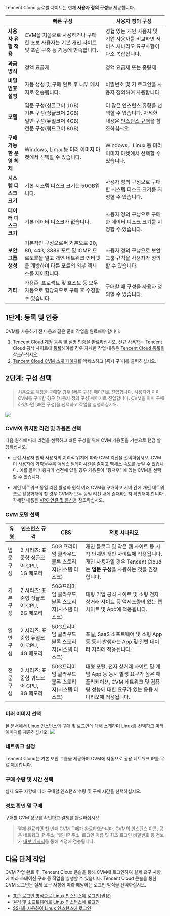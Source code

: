 Tencent Cloud 글로벌 사이트는 현재 **사용자 정의 구성**을 제공합니다.

|  | 빠른 구성 | 사용자 정의 구성|
|---------|---------|---------|
| **사용자 유형 적용** | CVM을 처음으로 사용하거나 구매한 초보 사용자는 기본 개인 사이트 및 포럼 구축 등 기능에 만족합니다. | 경험 있는 개인 사용자 및 기업 사용자를 비교하면 서비스 시나리오 요구사항이 다소 복잡합니다.|
| **과금 방식** |정액 요금제| 정액 요금제 또는 종량제|
| **비밀번호 설정** | 자동 생성 및 구매 완료 후 내부 메시지로 전송됩니다.| 비밀번호 및 키 로그인을 사용자 정의하여 사용합니다.|
| **모델** | 입문 구성(싱글코어 1GB)<br> 기본 구성(싱글코어 2GB)<br> 일반 구성(듀얼코어 4GB)<br>전문 구성(쿼드코어 8GB)| 더 많은 인스턴스 유형을 선택할 수 있습니다. 자세한 내용은 [인스턴스 규격](https://intl.cloud.tencent.com/document/product/213/11518)을 참조하십시오.|
| **구매 가능한 운영 체제**| Windows, Linux 등 미러 이미지 마켓에서 선택할 수 있습니다. |    Windows，Linux 등 미러 이미지 마켓에서 선택할 수 있습니다.|
| **시스템 디스크 크기** |  기본 시스템 디스크 크기는 50GB입니다. | 사용자 정의 구성으로 구매한 시스템 디스크 크기를 지정할 수 있습니다. |
| **데이터 디스크 크기** |  기본 데이터 디스크가 없습니다. | 사용자 정의 구성으로 구매한 데이터 디스크 크기를 지정할 수 있습니다. |
| **보안 그룹 생성** |  기본적인 구성으로써 기본으로 20, 80, 443, 3389 포트 및 ICMP 프로토콜을 열고 개인 네트워크 인터넷을 개방하여 다른 포트의 외부 액세스를 제어합니다. | 사용자 정의 구성으로 보안 그룹 규칙을 사용자가 정의할 수 있습니다. |
| **기타** | 가용존, 프로젝트 및 호스트 등 모두 자동으로 할당되므로 구매 후 수정할 수 있습니다. | 구매할 때 구성을 사용자 정의할 수 있습니다. |

## 1단계: 등록 및 인증
CVM를 사용하기 전 다음과 같은 준비 작업을 완료해야 합니다.
1. Tencent Cloud 계정 등록 및 실명 인증을 완료하십시오.
신규 사용자는 Tencent Cloud 공식 사이트에 [등록](https://intl.cloud.tencent.com/register)해야할 경우 자세한 작업 내용은 [Tencent Cloud 등록](https://intl.cloud.tencent.com/document/product/378/17985)을 참조하십시오.
2. [Tencent Cloud CVM 소개 페이지](https://intl.cloud.tencent.com/product/cvm)를 액세스하고 [즉시 구매]를 클릭하십시오.

## 2단계: 구성 선택

> 처음으로 계정을 구매할 경우 [빠른 구성] 페이지로 진입합니다. 사용자가 이미 CVM를 구매한 경우 [사용자 정의 구성]페이지로 진입합니다. CVM을 이미 구매하였다면 [빠른 구성]을 선택하고 작업을 실행하십시오.
>
![](https://main.qcloudimg.com/raw/820aa02738c2d69b70090083e292eb4b.png)

### CVM이 위치한 리전 및 가용존 선택

다음 원칙에 따라 리전을 선택하고 빠른 구성을 위해 CVM 가용존을 기본으로 랜덤 할당하십시오.
- 근접 사용자 원칙
  사용자의 지리적 위치에 따라 CVM 리전을 선택하십시오. CVM 이 사용자에 가까울수록 액세스 딜레이시간을 줄이고 액세스 속도를 높일 수 있습니다. 예를 들어 사용자가 선전에 있을 경우 가용존이 “광저우” 에 있는 CVM을 선택할 수 있습니다.
	
- 개인 네트워크 동일 리전 활성화 원칙
 여러 CVM을 구매하고 서버 간에 개인 네트워크로 활성화해야 할 경우 CVM가 모두 동일 리전 내에 존재하는지 확인해야 합니다. 자세한 내용은 [VPC 연결 및 통신](https://cloud.tencent.com/document/product/215/30717)을 참조하십시오.

### CVM 모델 선택

| 유형 | 인스턴스 규격 | CBS | 적용 시나리오 |
|---------|---------|---------|---------|
| 입문 구성| 2 시리즈: 표준형 싱글코어 CPU, 1G 메모리| 50G 프리미엄 클라우드 블록 스토리지(시스템 디스크) | 개인 블로그 및 작은 웹 사이트 등 시작 단계인 개인 사이트에 적용됩니다. 개인 사용자일 경우 Tencent Cloud는 **입문 구성**을 사용하는 것을 권장합니다.|
| 기본 구성| 2 시리즈: 표준형 싱글코어 CPU, 2G 메모리| 50G프리미엄 클라우드 블록 스토리지(시스템 디스크) | 대형 기업 공식 사이트 및 소형 전자 상거래 사이트 등 액세스량이 있는 웹 사이트 및 App에 적용됩니다.|
| 일반 구성 | 2 시리즈: 표준형 듀얼코어 CPU, 4G 메모리 | 50G프리미엄 클라우드 블록 스토리지(시스템 디스크) | 포털, SaaS 소프트웨어 및 소형 App 등 동시 발생하는 App 및 일반 데이터 처리에 적용됩니다.|
| 전문 구성| 2 시리즈: 표준형 쿼드코어 CPU, 8G 메모리| 50G프리미엄 클라우드 블록 스토리지(시스템 디스크) | 대형 포털, 전자 상거래 사이트 및 게임 App 등 동시 발생 요구가 높은 애플리케이션, CVM 네트워크 및 컴퓨팅 성능에 대한 요구가 있는 응용 시나리오에 적용됩니다.|

### 미러 이미지 선택

본 문서에서 Linux 인스턴스의 구매 및 로그인에 대해 소개하며 Linux를 선택하고 미러 이미지를 제공하십시오. 
![](https://main.qcloudimg.com/raw/672968dca61a9a48cd935c0f3d7f00cf.png)

### 네트워크 설정

Tencent Cloud는 기본 보안 그룹을 제공하며 CVM에 자동으로 공용 네트워크 IP를 무료 제공합니다.

### 구매 수량 및 시간 선택

실제 요구 사항에 따라 구매할 인스턴스 수량 및 구매 시간을 선택하십시오.

### 정보 확인 및 구매

구매할 CVM 정보를 확인하고 결제를 완료하십시오.

>결제 완료되면 첫 번째 CVM 구매가 완료하였습니다. CVM의 인스턴스 이름, 공용 네트워크 IP 주소, 개인 IP 주소, 로그인 이름 및 최초 로그인 비밀번호 등 정보가 [내부 메시지](https://console.cloud.tencent.com/message)를 통해 계정에 전송됩니다.

## 다음 단계 작업
CVM 작업 완료 후, Tencent Cloud 콘솔을 통해 CVM에 로그인하여 실제 요구 사항에 따라 스테이션 구축 등 작업을 실행할 수 있습니다.
Tencent Cloud 콘솔을 통한 CVM 로그인은 실제 요구 사항에 따라 해당하는 로그인 방식을 선택하십시오.
- [표준 로그인 방식으로 Linux 인스턴스에 로그인(권장)](https://intl.cloud.tencent.com/document/product/213/5436)
- [원격 및 소프트웨어로 Linux 인스턴스에 로그인](https://cloud.tencent.com/document/product/213/35699)
- [SSH을 사용하여 Linux 인스턴스에 로그인](https://intl.cloud.tencent.com/document/product/213/32501)
